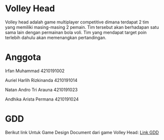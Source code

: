 # Volley Head
Volley head adalah game multiplayer competitive dimana terdapat 2 tim yang memiliki masing-masing 2 pemain. Tim tersebut akan berhadapan satu sama lain dengan permainan bola voli. Tim yang mendapat target poin terlebih dahulu akan memenangkan pertandingan. 


# Anggota
Irfan Muhammad    			      4210191002

Auriel Harlih Rizkinanda			4210191014

Natan Andro Tri Arauna			  4210191023

Andhika Arista Permana			  4210191024



# GDD
Berikut link Untuk Game Design Document dari game Volley Head:
[Link GDD](https://docs.google.com/document/d/1TiZCA6xraU1A5UaMsJp_gWG30ja4JbGDjdRZyFaHguE/edit?usp=sharing)
